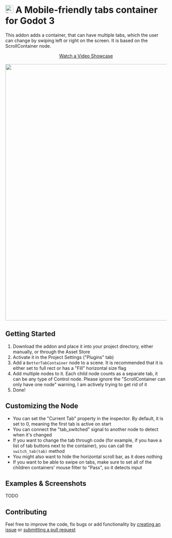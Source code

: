 # <img src="./addons/BetterTabContainer/class-icon.svg" width="25" alt="icon"/> A Mobile-friendly tabs container for Godot 3
This addon adds a container, that can have multiple tabs, which the user can change by swiping left or right on the screen. It is based on the ScrollContainer node.

<p align="center">
<a href="https://youtu.be/SpJnDzuDmR8">Watch a Video Showcase</a>
<br><br>
<a href="https://youtu.be/SpJnDzuDmR8">
<img src="https://cdn.discordapp.com/attachments/510776441084968977/1005441626409287740/thumb.png" width="800"/>
</a>
</p>

## Getting Started
1. Download the addon and place it into your project directory, either manually, or through the Asset Store
2. Activate it in the Project Settings ("Plugins" tab)
3. Add a `BetterTabContainer` node to a scene. It is recommended that it is either set to full rect or has a "Fill" horizontal size flag
4. Add multiple nodes to it. Each child node counts as a separate tab, it can be any type of Control node. Please ignore the "ScrollContainer can only have one node" warning, I am actively trying to get rid of it
5. Done! 

## Customizing the Node
- You can set the "Current Tab" property in the inspector. By default, it is set to 0, meaning the first tab is active on start
- You can connect the "tab_switched" signal to another node to detect when it's changed
- If you want to change the tab through code (for example, if you have a list of tab buttons next to the container), you can call the `switch_tab(tab)` method
- You might also want to hide the horizontal scroll bar, as it does nothing
- If you want to be able to swipe on tabs, make sure to set all of the children containers' mouse filter to "Pass", so it detects input

## Examples & Screenshots
TODO

## Contributing
Feel free to improve the code, fix bugs or add functionality by [creating an issue](https://github.com/GDUcrash/BetterTabContainer/issues/new) or [submitting a pull request](https://github.com/GDUcrash/BetterTabContainer/pulls)
